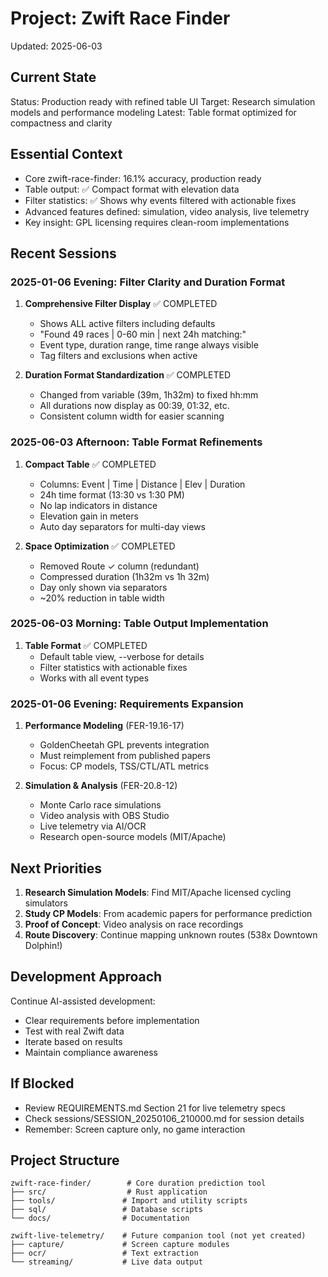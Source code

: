 # Project: Zwift Race Finder
Updated: 2025-06-03

## Current State
Status: Production ready with refined table UI
Target: Research simulation models and performance modeling
Latest: Table format optimized for compactness and clarity

## Essential Context
- Core zwift-race-finder: 16.1% accuracy, production ready
- Table output: ✅ Compact format with elevation data
- Filter statistics: ✅ Shows why events filtered with actionable fixes
- Advanced features defined: simulation, video analysis, live telemetry
- Key insight: GPL licensing requires clean-room implementations

## Recent Sessions

### 2025-01-06 Evening: Filter Clarity and Duration Format
1. **Comprehensive Filter Display** ✅ COMPLETED
   - Shows ALL active filters including defaults
   - "Found 49 races | 0-60 min | next 24h matching:"
   - Event type, duration range, time range always visible
   - Tag filters and exclusions when active

2. **Duration Format Standardization** ✅ COMPLETED  
   - Changed from variable (39m, 1h32m) to fixed hh:mm
   - All durations now display as 00:39, 01:32, etc.
   - Consistent column width for easier scanning

### 2025-06-03 Afternoon: Table Format Refinements
1. **Compact Table** ✅ COMPLETED
   - Columns: Event | Time | Distance | Elev | Duration
   - 24h time format (13:30 vs 1:30 PM)
   - No lap indicators in distance
   - Elevation gain in meters
   - Auto day separators for multi-day views

2. **Space Optimization** ✅ COMPLETED
   - Removed Route ✓ column (redundant)
   - Compressed duration (1h32m vs 1h 32m)
   - Day only shown via separators
   - ~20% reduction in table width

### 2025-06-03 Morning: Table Output Implementation
1. **Table Format** ✅ COMPLETED
   - Default table view, --verbose for details
   - Filter statistics with actionable fixes
   - Works with all event types

### 2025-01-06 Evening: Requirements Expansion
1. **Performance Modeling** (FER-19.16-17)
   - GoldenCheetah GPL prevents integration
   - Must reimplement from published papers
   - Focus: CP models, TSS/CTL/ATL metrics

2. **Simulation & Analysis** (FER-20.8-12)
   - Monte Carlo race simulations
   - Video analysis with OBS Studio
   - Live telemetry via AI/OCR
   - Research open-source models (MIT/Apache)

## Next Priorities
1. **Research Simulation Models**: Find MIT/Apache licensed cycling simulators
2. **Study CP Models**: From academic papers for performance prediction
3. **Proof of Concept**: Video analysis on race recordings
4. **Route Discovery**: Continue mapping unknown routes (538x Downtown Dolphin!)

## Development Approach
Continue AI-assisted development:
- Clear requirements before implementation
- Test with real Zwift data
- Iterate based on results
- Maintain compliance awareness

## If Blocked
- Review REQUIREMENTS.md Section 21 for live telemetry specs
- Check sessions/SESSION_20250106_210000.md for session details
- Remember: Screen capture only, no game interaction

## Project Structure
```
zwift-race-finder/        # Core duration prediction tool
├── src/                  # Rust application
├── tools/               # Import and utility scripts
├── sql/                 # Database scripts
└── docs/                # Documentation

zwift-live-telemetry/    # Future companion tool (not yet created)
├── capture/             # Screen capture modules
├── ocr/                 # Text extraction
└── streaming/           # Live data output
```